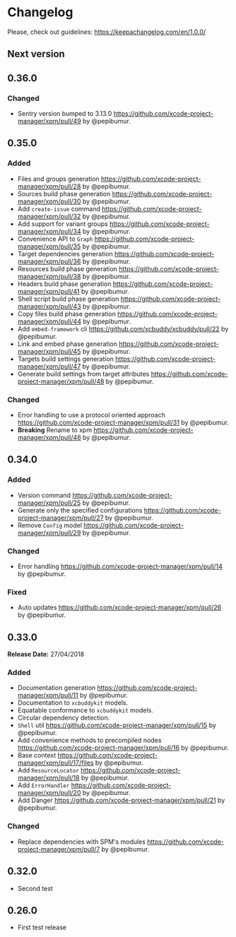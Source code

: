 # Changelog

Please, check out guidelines: https://keepachangelog.com/en/1.0.0/

## Next version

## 0.36.0

### Changed

- Sentry version bumped to 3.13.0 https://github.com/xcode-project-manager/xpm/pull/49 by @pepibumur.

## 0.35.0

### Added

- Files and groups generation https://github.com/xcode-project-manager/xpm/pull/28 by @pepibumur.
- Sources build phase generation https://github.com/xcode-project-manager/xpm/pull/30 by @pepibumur.
- Add `create-issue` command https://github.com/xcode-project-manager/xpm/pull/32 by @pepibumur.
- Add support for variant groups https://github.com/xcode-project-manager/xpm/pull/34 by @pepibumur.
- Convenience API to `Graph` https://github.com/xcode-project-manager/xpm/pull/35 by @pepibumur.
- Target dependencies generation https://github.com/xcode-project-manager/xpm/pull/36 by @pepibumur.
- Resources build phase generation https://github.com/xcode-project-manager/xpm/pull/38 by @pepibumur.
- Headers build phase generation https://github.com/xcode-project-manager/xpm/pull/41 by @pepibumur.
- Shell script build phase generation https://github.com/xcode-project-manager/xpm/pull/43 by @pepibumur.
- Copy files build phase generation https://github.com/xcode-project-manager/xpm/pull/44 by @pepibumur.
- Add `embed-framework` cli https://github.com/xcbuddy/xcbuddy/pull/22 by @pepibumur.
- Link and embed phase generation https://github.com/xcode-project-manager/xpm/pull/45 by @pepibumur.
- Targets build settings generation https://github.com/xcode-project-manager/xpm/pull/47 by @pepibumur.
- Generate build settings from target attributes https://github.com/xcode-project-manager/xpm/pull/48 by @pepibumur.

### Changed

- Error handling to use a protocol oriented approach https://github.com/xcode-project-manager/xpm/pull/31 by @pepibumur.
- **Breaking** Rename to xpm https://github.com/xcode-project-manager/xpm/pull/46 by @pepibumur.

## 0.34.0

### Added

- Version command https://github.com/xcode-project-manager/xpm/pull/25 by @pepibumur.
- Generate only the specified configurations https://github.com/xcode-project-manager/xpm/pull/27 by @pepibumur.
- Remove `Config` model https://github.com/xcode-project-manager/xpm/pull/29 by @pepibumur.

### Changed

- Error handling https://github.com/xcode-project-manager/xpm/pull/14 by @pepibumur.

### Fixed

- Auto updates https://github.com/xcode-project-manager/xpm/pull/26 by @pepibumur.

## 0.33.0

**Release Date:** 27/04/2018

### Added

- Documentation generation https://github.com/xcode-project-manager/xpm/pull/11 by @pepibumur.
- Documentation to `xcbuddykit` models.
- Equatable conformance to `xcbuddykit` models.
- Circular dependency detection.
- `Shell` util https://github.com/xcode-project-manager/xpm/pull/15 by @pepibumur.
- Add convenience methods to precompiled nodes https://github.com/xcode-project-manager/xpm/pull/16 by @pepibumur.
- Base context https://github.com/xcode-project-manager/xpm/pull/17/files by @pepibumur.
- Add `ResourceLocator` https://github.com/xcode-project-manager/xpm/pull/18 by @pepibumur.
- Add `ErrorHandler` https://github.com/xcode-project-manager/xpm/pull/20 by @pepibumur.
- Add Danger https://github.com/xcode-project-manager/xpm/pull/21 by @pepibumur.

### Changed

- Replace dependencies with SPM's modules https://github.com/xcode-project-manager/xpm/pull/7 by @pepibumur.

## 0.32.0

- Second test

## 0.26.0

- First test release
